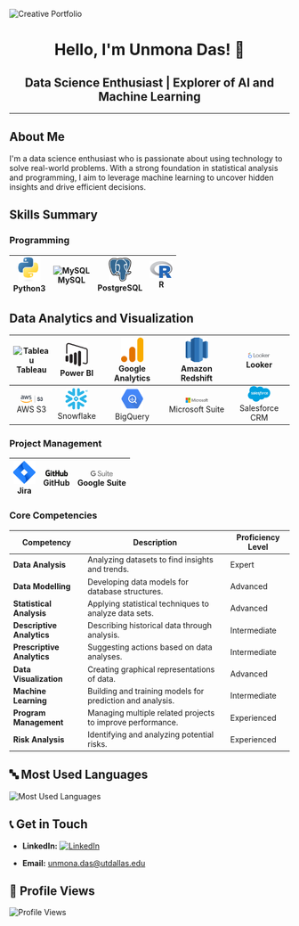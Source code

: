 

![Creative Portfolio](https://github.com/IamUnmona/IamUnmona/blob/main/Welcome%20to%20my%20page.gif)






<div align="center">

# Hello, I'm Unmona Das! 👋

## Data Science Enthusiast | Explorer of AI and Machine Learning


</div>

---

##  About Me
I'm a data science enthusiast who is passionate about using technology to solve real-world problems. With a strong foundation in statistical analysis and programming, I aim to leverage machine learning to uncover hidden insights and drive efficient decisions.

## Skills Summary

### Programming
| <img src="https://github.com/IamUnmona/IamUnmona/blob/main/Python%20Software%20Foundation_idixzIbrOi_2.svg" alt="Python3" width="40"><br>Python3 | <img src="https://github.com/IamUnmona/IamUnmona/blob/main/Oracle%20MySQL_idtlXpo9bo_1.svg" alt="MySQL" width="40"><br>MySQL | <img src="https://github.com/IamUnmona/IamUnmona/blob/main/PostgreSQL_idG_UafUz7_2.svg" alt="PostgreSQL" width="40"><br>PostgreSQL | <img src="https://github.com/IamUnmona/IamUnmona/blob/main/r-lang.svg" alt="R" width="40"><br>R |
|:---:|:---:|:---:|:---:|

## Data Analytics and Visualization
| <img src="https://github.com/IamUnmona/IamUnmona/blob/main/Tableau_idW4GZaB-5_6.svg" alt="Tableau" width="40"><br>Tableau | <img src="https://github.com/IamUnmona/IamUnmona/blob/main/power-bi.svg" alt="Power BI" width="40"><br>Power BI | <img src="https://github.com/IamUnmona/IamUnmona/blob/main/google-analytics-4.svg" alt="Google Analytics" width="40"><br>Google Analytics | <img src="https://github.com/IamUnmona/IamUnmona/blob/main/aws-redshift-logo.svg" alt="Amazon Redshift" width="40"><br>Amazon Redshift | <img src="https://github.com/IamUnmona/IamUnmona/blob/main/looker-1.svg" alt="Looker" width="40"><br>Looker |
|:---:|:---:|:---:|:---:|:---:|
| <img src="https://github.com/IamUnmona/IamUnmona/blob/main/amazon-s3.svg" alt="AWS S3" width="40"><br>AWS S3 | <img src="https://github.com/IamUnmona/IamUnmona/blob/main/Snowflake_idCkdSg0B6_5.svg" alt="Snowflake" width="40"><br>Snowflake | <img src="https://github.com/IamUnmona/IamUnmona/blob/main/google-bigquery-logo-1.svg" alt="BigQuery" width="40"><br>BigQuery | <img src="https://github.com/IamUnmona/IamUnmona/blob/main/microsoft-6.svg" alt="Microsoft Suite" width="40"><br>Microsoft Suite | <img src="https://github.com/IamUnmona/IamUnmona/blob/main/salesforce-2.svg" alt="Salesforce CRM" width="40"><br>Salesforce CRM |


### Project Management
| <img src="https://github.com/IamUnmona/IamUnmona/blob/main/jira-3.svg" alt="Jira" width="40"><br>Jira | <img src="https://github.com/IamUnmona/IamUnmona/blob/main/github-2.svg" alt="GitHub" width="40"><br>GitHub | <img src="https://github.com/IamUnmona/IamUnmona/blob/main/google-suite-logo.svg" alt="Google Suite" width="40"><br>Google Suite |
|:---:|:---:|:---:|


### Core Competencies

| Competency                    | Description                                             | Proficiency Level |
|-------------------------------|---------------------------------------------------------|-------------------|
| **Data Analysis**             | Analyzing datasets to find insights and trends.         | Expert            |
| **Data Modelling**            | Developing data models for database structures.         | Advanced          |
| **Statistical Analysis**      | Applying statistical techniques to analyze data sets.   | Advanced          |
| **Descriptive Analytics**     | Describing historical data through analysis.            | Intermediate      |
| **Prescriptive Analytics**    | Suggesting actions based on data analyses.              | Intermediate      |
| **Data Visualization**        | Creating graphical representations of data.             | Advanced          |
| **Machine Learning**          | Building and training models for prediction and analysis.| Intermediate     |
| **Program Management**        | Managing multiple related projects to improve performance.| Experienced   |
| **Risk Analysis**             | Identifying and analyzing potential risks.              | Experienced      |


## 🔤 Most Used Languages
![Most Used Languages](https://github-readme-stats.vercel.app/api/top-langs/?username=iamUnmona&layout=compact&theme=vue)

## 📞 Get in Touch
- **LinkedIn:** [![LinkedIn](https://img.shields.io/badge/LinkedIn-Unmona_Das-blue?style=flat-square&logo=linkedin)](https://www.linkedin.com/in/unmonadas/)

- **Email:** [unmona.das@utdallas.edu](mailto:unmona.das@utdallas.edu)

## 👀 Profile Views
![Profile Views](https://komarev.com/ghpvc/?username=iamUnmona&style=flat-square&color=blueviolet)






















